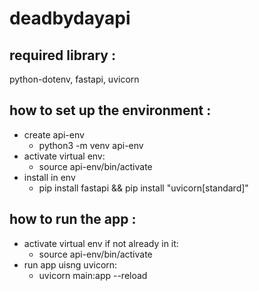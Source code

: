 # deadbydayapi

## required library : 

python-dotenv, fastapi, uvicorn

## how to set up the environment :

- create api-env
    - python3 -m venv api-env
- activate virtual env:
    - source api-env/bin/activate
- install in env
    - pip install fastapi && pip install "uvicorn[standard]"

## how to run the app : 

- activate virtual env if not already in it:
    - source api-env/bin/activate
- run app uisng uvicorn:
    - uvicorn main:app --reload